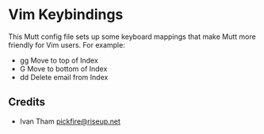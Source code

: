 # Vim Keybindings

This Mutt config file sets up some keyboard mappings that make Mutt more
friendly for Vim users.  For example:

- gg  Move to top of Index
- G   Move to bottom of Index
- dd  Delete email from Index

## Credits

- Ivan Tham <pickfire@riseup.net>

